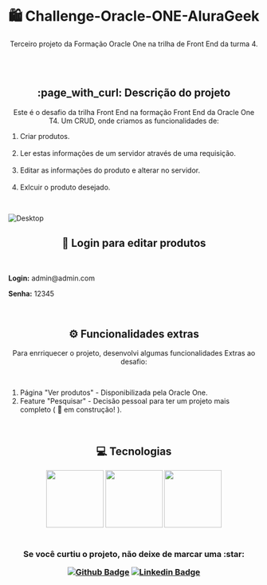 <h1 align="center">🛍️ Challenge-Oracle-ONE-AluraGeek</h1>

<p align="center">Terceiro projeto da Formação Oracle One na trilha de Front End da turma 4.</p>
<br><br>

<h2 align="center"> :page_with_curl: Descrição do projeto </h2>

<p align="center">Este é o desafio da trilha Front End na formação Front End da Oracle One T4. Um CRUD, onde criamos as funcionalidades de:<br>
<ol>
<li>Criar produtos. </li><br>
<li>Ler estas informações de um servidor através de uma requisição. </li><br>
<li>Editar as informações do produto e alterar no servidor. </li><br>
<li>Exlcuir o produto desejado.</li>
</ol>
</p><br>

![Desktop](https://images2.imgbox.com/93/02/ZuzHFdcD_o.png)

<h2 align="center"> 🔑 Login para editar produtos </h2>
<br>
<p><strong>Login:</strong> admin@admin.com</p>
<p><strong>Senha:</strong> 12345</p>

<br>

<h2 align="center"> ⚙️ Funcionalidades extras </h2>

<p align="center">Para enrriquecer o projeto, desenvolvi algumas funcionalidades Extras ao desafio:</p><br>

<ol>
<li>Página "Ver produtos" - Disponibilizada pela Oracle One.</li>
<li>Feature "Pesquisar" - Decisão pessoal para ter um projeto mais completo ( 🚧 em construção! ).</li>
</ol>

<br>

<h2 align="center"> 💻 Tecnologias </h2>

<div align="center">
<img src="https://cdn.jsdelivr.net/gh/devicons/devicon/icons/html5/html5-plain-wordmark.svg" width=115>
<img src="https://cdn.jsdelivr.net/gh/devicons/devicon/icons/css3/css3-plain-wordmark.svg" width=115>
<img src="https://cdn.jsdelivr.net/gh/devicons/devicon/icons/javascript/javascript-original.svg" width=115>
<div>

<br>

<h3 align="center"> Se você curtiu o projeto, não deixe de marcar uma :star:

[![Github Badge](https://img.shields.io/badge/-Github-000?style=flat-square&logo=Github&logoColor=white&link=https://github.com/luizlimadev)](https://github.com/luizlimadev)
[![Linkedin Badge](https://img.shields.io/badge/-LinkedIn-blue?style=flat-square&logo=Linkedin&logoColor=white&link=https://www.linkedin.com/in/luizlima-dev/)](https://www.linkedin.com/in/luizlima-dev/)

